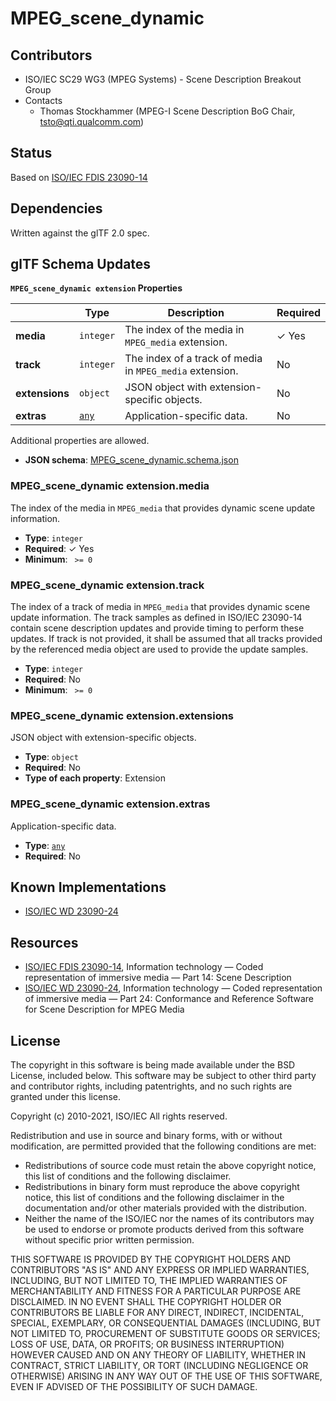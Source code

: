 # MPEG_scene_dynamic

## Contributors

* ISO/IEC SC29 WG3 (MPEG Systems) - Scene Description Breakout Group
* Contacts
  * Thomas Stockhammer (MPEG-I Scene Description BoG Chair, tsto@qti.qualcomm.com)

## Status

Based on [ISO/IEC FDIS 23090-14](https://www.iso.org/standard/80900.html)

## Dependencies

Written against the glTF 2.0 spec.

## glTF Schema Updates

**`MPEG_scene_dynamic extension` Properties**

|   |Type|Description|Required|
|---|---|---|---|
|**media**|`integer`|The index of the media in `MPEG_media` extension.| &#10003; Yes|
|**track**|`integer`|The index of a track of media in `MPEG_media` extension.|No|
|**extensions**|`object`|JSON object with extension-specific objects.|No|
|**extras**|[`any`](#reference-any)|Application-specific data.|No|

Additional properties are allowed.

* **JSON schema**: [MPEG_scene_dynamic.schema.json](/Extensions/MPEG_scene_dynamic/schema/MPEG_scene_dynamic.schema.json)

### MPEG_scene_dynamic extension.media

The index of the media in `MPEG_media` that provides dynamic scene update information.

* **Type**: `integer`
* **Required**:  &#10003; Yes
* **Minimum**: ` >= 0`

### MPEG_scene_dynamic extension.track

The index of a track of media in `MPEG_media` that provides dynamic scene update information. The track samples as defined in ISO/IEC 23090-14 contain scene description updates and provide timing to perform these updates. If track is not provided, it shall be assumed that all tracks provided by the referenced media object are used to provide the update samples.

* **Type**: `integer`
* **Required**: No
* **Minimum**: ` >= 0`

### MPEG_scene_dynamic extension.extensions

JSON object with extension-specific objects.

* **Type**: `object`
* **Required**: No
* **Type of each property**: Extension

### MPEG_scene_dynamic extension.extras

Application-specific data.

* **Type**: [`any`](#reference-any)
* **Required**: No




## Known Implementations

* [ISO/IEC WD 23090-24](https://www.iso.org/standard/83696.html)

## Resources

* [ISO/IEC FDIS 23090-14](https://www.iso.org/standard/80900.html), Information technology — Coded representation of immersive media — Part 14: Scene Description 
* [ISO/IEC WD 23090-24](https://www.iso.org/standard/83696.html), Information technology — Coded representation of immersive media — Part 24: Conformance and Reference Software for Scene Description for MPEG Media

## License

The copyright in this software is being made available under the BSD License, included below. This software may be subject to other third party and contributor rights, including patentrights, and no such rights are granted under this license.

Copyright (c) 2010-2021, ISO/IEC
All rights reserved.

Redistribution and use in source and binary forms, with or without modification, are permitted provided that the following conditions are met:

* Redistributions of source code must retain the above copyright notice, this list of conditions and the following disclaimer.
* Redistributions in binary form must reproduce the above copyright notice, this list of conditions and the following disclaimer in the documentation and/or other materials provided with the distribution.
* Neither the name of the ISO/IEC nor the names of its contributors may be used to endorse or promote products derived from this software without specific prior written permission.

THIS SOFTWARE IS PROVIDED BY THE COPYRIGHT HOLDERS AND CONTRIBUTORS "AS IS" AND ANY EXPRESS OR IMPLIED WARRANTIES, INCLUDING, BUT NOT LIMITED TO, THE IMPLIED WARRANTIES OF MERCHANTABILITY AND FITNESS FOR A PARTICULAR PURPOSE ARE DISCLAIMED. IN NO EVENT SHALL THE COPYRIGHT HOLDER OR CONTRIBUTORS BE LIABLE FOR ANY DIRECT, INDIRECT, INCIDENTAL, SPECIAL, EXEMPLARY, OR CONSEQUENTIAL DAMAGES (INCLUDING, BUT NOT LIMITED TO, PROCUREMENT OF SUBSTITUTE GOODS OR SERVICES; LOSS OF USE, DATA, OR PROFITS; OR BUSINESS INTERRUPTION) HOWEVER CAUSED AND ON ANY THEORY OF LIABILITY, WHETHER IN CONTRACT, STRICT LIABILITY, OR TORT (INCLUDING NEGLIGENCE OR OTHERWISE) ARISING IN ANY WAY OUT OF THE USE OF THIS SOFTWARE, EVEN IF ADVISED OF THE POSSIBILITY OF SUCH DAMAGE.
